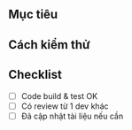 ## Mục tiêu
<!-- Mô tả thay đổi -->

## Cách kiểm thử
<!-- Hướng dẫn reviewer test -->

## Checklist
- [ ] Code build & test OK
- [ ] Có review từ 1 dev khác
- [ ] Đã cập nhật tài liệu nếu cần
